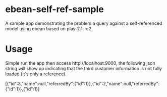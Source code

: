 ebean-self-ref-sample
=====================

A sample app demonstrating the problem a query against a self-referenced model using ebean based on play-2.1-rc2

Usage
=====================

Simple run the app then access http://localhost:9000, the following json string will show up indicating that the third customer information is not fully loaded (it's only a reference).

[{"id":3,"name":null,"referredBy":{"id":1}},{"id":2,"name":null,"referredBy":{"id":1}},{"id":1}]
